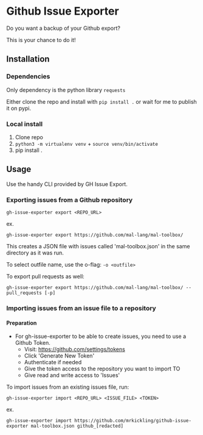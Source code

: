 # Github Issue Exporter

Do you want a backup of your Github export?

This is your chance to do it!

## Installation

### Dependencies
Only dependency is the python library `requests`

Either clone the repo and install with `pip install .` or wait for me to publish it on pypi.

### Local install

1. Clone repo
2. `python3 -m virtualenv venv` + `source venv/bin/activate`
3. pip install .

## Usage

Use the handy CLI provided by GH Issue Export.

### Exporting issues from a Github repository

`gh-issue-exporter export <REPO_URL>`

ex.

`gh-issue-exporter export https://github.com/mal-lang/mal-toolbox/`

This creates a JSON file with issues called 'mal-toolbox.json' in the same directory as it was run.

To select outfile name, use the o-flag: `-o <outfile>`

To export pull requests as well:

`gh-issue-exporter export https://github.com/mal-lang/mal-toolbox/ --pull_requests [-p]`


### Importing issues from an issue file to a repository

#### Preparation

- For gh-issue-exporter to be able to create issues, you need to use a Github Token.
    - Visit: https://github.com/settings/tokens
    - Click 'Generate New Token'
    - Authenticate if needed
    - Give the token access to the repository you want to import TO
    - Give read and write access to 'Issues'

To import issues from an existing issues file, run:

`gh-issue-exporter import <REPO_URL> <ISSUE_FILE> <TOKEN>`

ex.

`gh-issue-exporter import https://github.com/mrkickling/github-issue-exporter mal-toolbox.json github_[redacted]`

